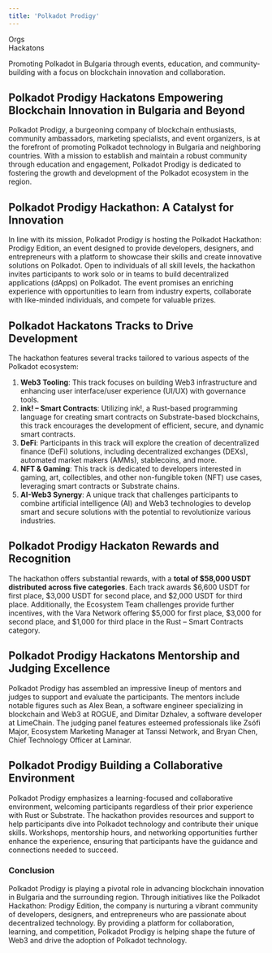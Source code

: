 ```yaml
---
title: 'Polkadot Prodigy'
---
```

Orgs  
 Hackatons  

Promoting Polkadot in Bulgaria through events, education, and community-building with a focus on blockchain innovation and collaboration.

Polkadot Prodigy Hackatons Empowering Blockchain Innovation in Bulgaria and Beyond
----------------------------------------------------------------------------------

Polkadot Prodigy, a burgeoning company of blockchain enthusiasts, community ambassadors, marketing specialists, and event organizers, is at the forefront of promoting Polkadot technology in Bulgaria and neighboring countries. With a mission to establish and maintain a robust community through education and engagement, Polkadot Prodigy is dedicated to fostering the growth and development of the Polkadot ecosystem in the region.

Polkadot Prodigy Hackathon: A Catalyst for Innovation
-----------------------------------------------------

In line with its mission, Polkadot Prodigy is hosting the Polkadot Hackathon: Prodigy Edition, an event designed to provide developers, designers, and entrepreneurs with a platform to showcase their skills and create innovative solutions on Polkadot. Open to individuals of all skill levels, the hackathon invites participants to work solo or in teams to build decentralized applications (dApps) on Polkadot. The event promises an enriching experience with opportunities to learn from industry experts, collaborate with like-minded individuals, and compete for valuable prizes.

Polkadot Hackatons Tracks to Drive Development
----------------------------------------------

The hackathon features several tracks tailored to various aspects of the Polkadot ecosystem:

1. **Web3 Tooling**: This track focuses on building Web3 infrastructure and enhancing user interface/user experience (UI/UX) with governance tools.
2. **ink! – Smart Contracts**: Utilizing ink!, a Rust-based programming language for creating smart contracts on Substrate-based blockchains, this track encourages the development of efficient, secure, and dynamic smart contracts.
3. **DeFi**: Participants in this track will explore the creation of decentralized finance (DeFi) solutions, including decentralized exchanges (DEXs), automated market makers (AMMs), stablecoins, and more.
4. **NFT &amp; Gaming**: This track is dedicated to developers interested in gaming, art, collectibles, and other non-fungible token (NFT) use cases, leveraging smart contracts or Substrate chains.
5. **AI-Web3 Synergy**: A unique track that challenges participants to combine artificial intelligence (AI) and Web3 technologies to develop smart and secure solutions with the potential to revolutionize various industries.

Polkadot Prodigy Hackaton Rewards and Recognition
-------------------------------------------------

The hackathon offers substantial rewards, with a **total of $58,000 USDT distributed across five categories**. Each track awards $6,600 USDT for first place, $3,000 USDT for second place, and $2,000 USDT for third place. Additionally, the Ecosystem Team challenges provide further incentives, with the Vara Network offering $5,000 for first place, $3,000 for second place, and $1,000 for third place in the Rust – Smart Contracts category.

Polkadot Prodigy Hackatons Mentorship and Judging Excellence
------------------------------------------------------------

Polkadot Prodigy has assembled an impressive lineup of mentors and judges to support and evaluate the participants. The mentors include notable figures such as Alex Bean, a software engineer specializing in blockchain and Web3 at ROGUE, and Dimitar Dzhalev, a software developer at LimeChain. The judging panel features esteemed professionals like Zsófi Major, Ecosystem Marketing Manager at Tanssi Network, and Bryan Chen, Chief Technology Officer at Laminar.

Polkadot Prodigy Building a Collaborative Environment
-----------------------------------------------------

Polkadot Prodigy emphasizes a learning-focused and collaborative environment, welcoming participants regardless of their prior experience with Rust or Substrate. The hackathon provides resources and support to help participants dive into Polkadot technology and contribute their unique skills. Workshops, mentorship hours, and networking opportunities further enhance the experience, ensuring that participants have the guidance and connections needed to succeed.

### Conclusion

Polkadot Prodigy is playing a pivotal role in advancing blockchain innovation in Bulgaria and the surrounding region. Through initiatives like the Polkadot Hackathon: Prodigy Edition, the company is nurturing a vibrant community of developers, designers, and entrepreneurs who are passionate about decentralized technology. By providing a platform for collaboration, learning, and competition, Polkadot Prodigy is helping shape the future of Web3 and drive the adoption of Polkadot technology.

